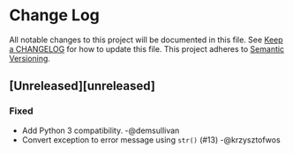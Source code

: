 # Change Log
All notable changes to this project will be documented in this file. See [Keep a
CHANGELOG](http://keepachangelog.com/) for how to update this file. This project
adheres to [Semantic Versioning](http://semver.org/).

## [Unreleased][unreleased]
### Fixed
- Add Python 3 compatibility. -@demsullivan
- Convert exception to error message using `str()` (#13) -@krzysztofwos
